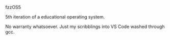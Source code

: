 fzzOS5

5th iteration of a educational operating system.

No warranty whatsoever. Just my scribblings into VS Code washed through gcc.